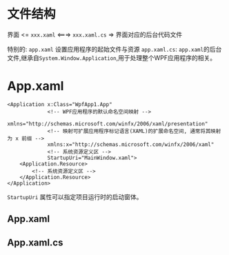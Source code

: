 

# 文件结构
界面 <= `xxx.xaml` <===> `xxx.xaml.cs` => 界面对应的后台代码文件

特别的:
`app.xaml` 设置应用程序的起始文件与资源
`app.xaml.cs`: `app.xaml`的后台文件,继承自`System.Window.Application`,用于处理整个WPF应用程序的相关。

# App.xaml

```XAML
<Application x:Class="WpfApp1.App"
             <!-- WPF应用程序的默认命名空间映射 -->
             xmlns="http://schemas.microsoft.com/winfx/2006/xaml/presentation"
             <!-- 映射可扩展应用程序标记语言(XAML)的扩展命名空间, 通常将其映射为 x 前缀 -->
             xmlns:x="http://schemas.microsoft.com/winfx/2006/xaml"
             <!-- 系统资源定义区 -->
             StartupUri="MainWindow.xaml">
    <Application.Resource>
        <!-- 系统资源定义区 -->
    </Application.Resource>
</Application>

```

`StartupUri` 属性可以指定项目运行时的启动窗体。
## App.xaml
## App.xaml.cs
